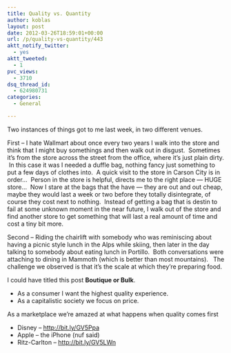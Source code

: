 ```yaml
---
title: Quality vs. Quantity
author: koblas
layout: post
date: 2012-03-26T18:59:01+00:00
url: /p/quality-vs-quantity/443
aktt_notify_twitter:
  - yes
aktt_tweeted:
  - 1
pvc_views:
  - 3710
dsq_thread_id:
  - 624980731
categories:
  - General

---
```

Two instances of things got to me last week, in two different venues.

First &#8211; I hate Wallmart about once every two years I walk into the store and think that I might buy somethings and then walk out in disgust.  Sometimes it&#8217;s from the store across the street from the office, where it&#8217;s just plain dirty.  In this case it was I needed a duffle bag, nothing fancy just something to put a few days of clothes into.  A quick visit to the store in Carson City is in order&#8230;  Person in the store is helpful, directs me to the right place &#8212; HUGE store&#8230;  Now I stare at the bags that the have &#8212; they are out and out cheap, maybe they would last a week or two before they totally disintegrate, of course they cost next to nothing.  Instead of getting a bag that is destin to fail at some unknown moment in the near future, I walk out of the store and find another store to get something that will last a real amount of time and cost a tiny bit more.

Second &#8211; Riding the chairlift with somebody who was reminiscing about having a picnic style lunch in the Alps while skiing, then later in the day talking to somebody about eating lunch in Portillo.  Both conversations were attaching to dining in Mammoth (which is better than most mountains).   The challenge we observed is that it&#8217;s the scale at which they&#8217;re preparing food.

I could have titled this post **Boutique or Bulk**.

  * As a consumer I want the highest quality experience.
  * As a capitalistic society we focus on price.

As a marketplace we&#8217;re amazed at what happens when quality comes first

  * Disney &#8211; http://bit.ly/GV5Ppa
  * Apple &#8211; the iPhone (nuf said)
  * Ritz-Carlton &#8211; http://bit.ly/GV5LWn

&nbsp;